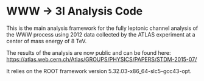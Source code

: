 # WWW -> 3l Analysis Code

This is the main analysis framework for the fully leptonic channel analysis of the WWW process using 2012 data collected by the ATLAS experiment at a center of mass energy of 8 TeV.  

The results of the analysis are now public and can be found here: https://atlas.web.cern.ch/Atlas/GROUPS/PHYSICS/PAPERS/STDM-2015-07/

It relies on the ROOT framework version 5.32.03-x86_64-slc5-gcc43-opt.
